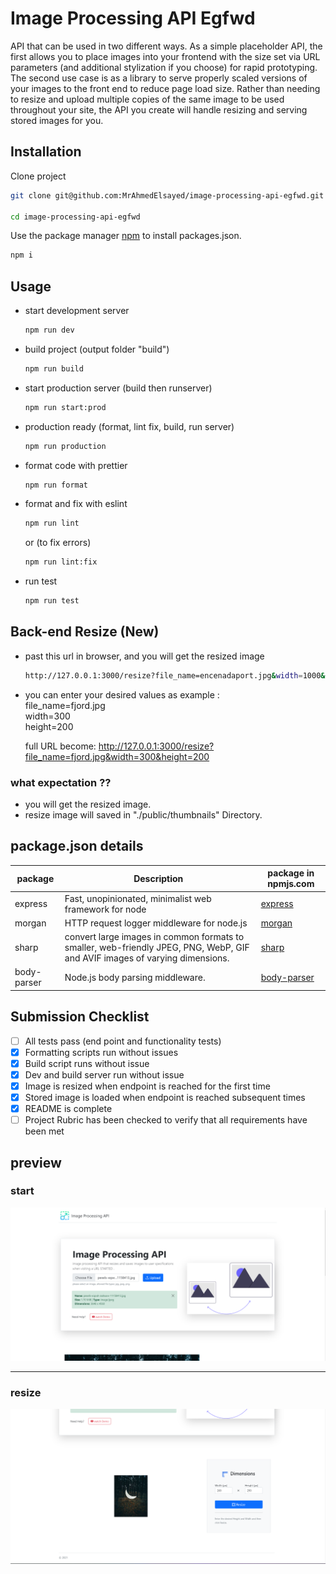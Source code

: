 # Image Processing API Egfwd

API that can be used in two different ways. As a simple placeholder API, the first allows you to place images into your frontend with the size set via URL parameters (and additional stylization if you choose) for rapid prototyping. The second use case is as a library to serve properly scaled versions of your images to the front end to reduce page load size. Rather than needing to resize and upload multiple copies of the same image to be used throughout your site, the API you create will handle resizing and serving stored images for you.

## Installation

Clone project 
```bash
git clone git@github.com:MrAhmedElsayed/image-processing-api-egfwd.git

cd image-processing-api-egfwd
```
Use the package manager [npm](https://docs.npmjs.com/downloading-and-installing-node-js-and-npm) to install packages.json.

 ```bash
npm i
```
## Usage

- start development server
    
    ```bash
    npm run dev
    ```
- build project (output folder "build")
    ```bash
    npm run build
    ```
- start production server (build then runserver)
    
    ```bash
    npm run start:prod
    ```
- production ready (format, lint fix, build, run server)
    ```bash
    npm run production
    ```
- format code with prettier
    ```bash
    npm run format
    ```
- format and fix with eslint
    ```bash
    npm run lint 
    ```
    or (to fix errors) 
    ```bash
    npm run lint:fix  
    ```
- run test
    ```bash
    npm run test
    ```
## Back-end Resize (New)
- past this url in browser, and you will get the resized image  
    ```bash 
    http://127.0.0.1:3000/resize?file_name=encenadaport.jpg&width=1000&height=400
    ```

- you can enter your desired values as example :  
    file_name=fjord.jpg  
    width=300  
    height=200  
    
    full URL become: http://127.0.0.1:3000/resize?file_name=fjord.jpg&width=300&height=200

### what expectation ??
- you will get the resized image.
- resize image will saved in "./public/thumbnails" Directory. 

## package.json details

| package     | Description                                                                                                                 | package in npmjs.com                                     |
|-------------|-----------------------------------------------------------------------------------------------------------------------------|----------------------------------------------------------|
| express     | Fast, unopinionated, minimalist web framework for node                                                                      | [express](https://www.npmjs.com/package/express)         |
| morgan      | HTTP request logger middleware for node.js                                                                                  | [morgan](https://www.npmjs.com/package/morgan)           |
| sharp       | convert large images in common formats to smaller, web-friendly JPEG, PNG, WebP, GIF and AVIF images of varying dimensions. | [sharp](https://www.npmjs.com/package/sharp)             |
| body-parser | Node.js body parsing middleware.                                                                                            | [body-parser](https://www.npmjs.com/package/body-parser) |


## Submission Checklist

- [ ] All tests pass (end point and functionality tests)
- [x] Formatting scripts run without issues
- [x] Build script runs without issue
- [x] Dev and build server run without issue
- [x] Image is resized when endpoint is reached for the first time
- [x] Stored image is loaded when endpoint is reached subsequent times
- [x] README is complete
- [ ] Project Rubric has been checked to verify that all requirements have been met

## preview
### start
![Screenshot](https://github.com/MrAhmedElsayed/image-processing-api-egfwd/blob/main/public/images/Screenshot1.png)

---

### resize
![Screenshot](https://github.com/MrAhmedElsayed/image-processing-api-egfwd/blob/main/public/images/Screenshot2.png)